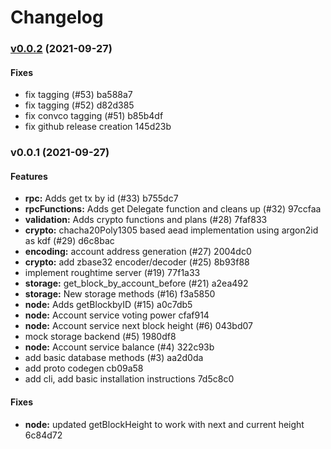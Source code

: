 # Changelog

### [v0.0.2](https://github.com/pognetwork/champ/compare/v0.0.1...v0.0.2) (2021-09-27)

#### Fixes

* fix tagging (#53) ba588a7
* fix tagging (#52) d82d385
* fix convco tagging (#51) b85b4df
* fix github release creation 145d23b


### v0.0.1 (2021-09-27)

#### Features

* **rpc:** Adds get tx by id (#33) b755dc7
* **rpcFunctions:** Adds get Delegate function and cleans up (#32) 97ccfaa
* **validation:** Adds crypto functions and plans (#28) 7faf833
* **crypto:** chacha20Poly1305 based aead implementation using argon2id as kdf (#29) d6c8bac
* **encoding:** account address generation (#27) 2004dc0
* **crypto:** add zbase32 encoder/decoder (#25) 8b93f88
* implement roughtime server (#19) 77f1a33
* **storage:** get_block_by_account_before (#21) a2ea492
* **storage:** New storage methods (#16) f3a5850
* **node:** Adds getBlockbyID (#15) a0c7db5
* **node:** Account service voting power cfaf914
* **node:** Account service next block height (#6) 043bd07
* mock storage backend (#5) 1980df8
* **node:** Account service balance (#4) 322c93b
* add basic database methods (#3) aa2d0da
* add proto codegen cb09a58
* add cli, add basic installation instructions 7d5c8c0

#### Fixes

* **node:** updated getBlockHeight to work with next and current height 6c84d72


